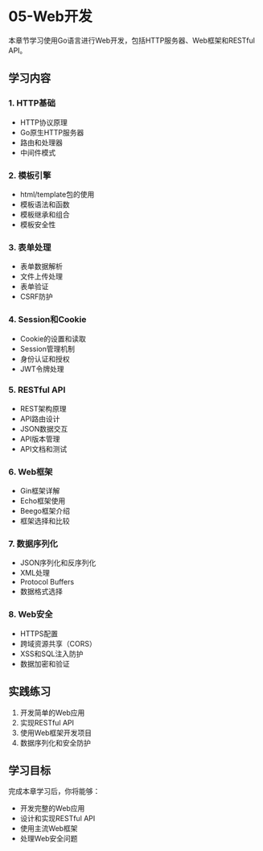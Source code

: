 # 05-Web开发

本章节学习使用Go语言进行Web开发，包括HTTP服务器、Web框架和RESTful API。

## 学习内容

### 1. HTTP基础
- HTTP协议原理
- Go原生HTTP服务器
- 路由和处理器
- 中间件模式

### 2. 模板引擎
- html/template包的使用
- 模板语法和函数
- 模板继承和组合
- 模板安全性

### 3. 表单处理
- 表单数据解析
- 文件上传处理
- 表单验证
- CSRF防护

### 4. Session和Cookie
- Cookie的设置和读取
- Session管理机制
- 身份认证和授权
- JWT令牌处理

### 5. RESTful API
- REST架构原理
- API路由设计
- JSON数据交互
- API版本管理
- API文档和测试

### 6. Web框架
- Gin框架详解
- Echo框架使用
- Beego框架介绍
- 框架选择和比较

### 7. 数据序列化
- JSON序列化和反序列化
- XML处理
- Protocol Buffers
- 数据格式选择

### 8. Web安全
- HTTPS配置
- 跨域资源共享（CORS）
- XSS和SQL注入防护
- 数据加密和验证

## 实践练习

1. 开发简单的Web应用
2. 实现RESTful API
3. 使用Web框架开发项目
4. 数据序列化和安全防护

## 学习目标

完成本章学习后，你将能够：
- 开发完整的Web应用
- 设计和实现RESTful API
- 使用主流Web框架
- 处理Web安全问题